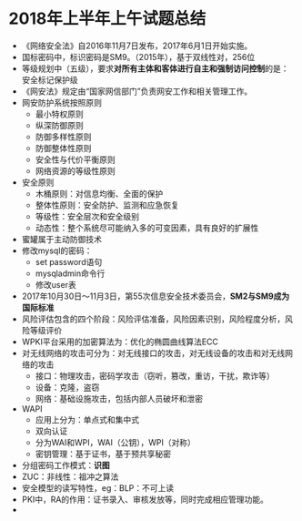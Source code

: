 # 2018年上半年上午试题总结

- 《网络安全法》自2016年11月7日发布，2017年6月1日开始实施。
- 国标密码中，标识密码是SM9。（2015年），基于双线性对，256位
- 等级规划中（五级），要求**对所有主体和客体进行自主和强制访问控制**的是：安全标记保护级
- 《网安法》规定由“国家网信部门”负责网安工作和相关管理工作。
- 网安防护系统按照原则
  - 最小特权原则
  - 纵深防御原则
  - 防御多样性原则
  - 防御整体性原则
  - 安全性与代价平衡原则
  - 网络资源的等级性原则
- 安全原则
  - 木桶原则：对信息均衡、全面的保护
  - 整体性原则：安全防护、监测和应急恢复
  - 等级性：安全层次和安全级别
  - 动态性：整个系统尽可能纳入多的可变因素，具有良好的扩展性
- 蜜罐属于主动防御技术
- 修改mysql的密码：
  - set password语句
  - mysqladmin命令行
  - 修改user表
- 2017年10月30日～11月3日，第55次信息安全技术委员会，**SM2与SM9成为国际标准**
- 风险评估包含的四个阶段：风险评估准备，风险因素识别，风险程度分析，风险等级评价
- WPKI平台采用的加密算法为：优化的椭圆曲线算法ECC
- 对无线网络的攻击可分为：对无线接口的攻击，对无线设备的攻击和对无线网络的攻击
  - 接口：物理攻击，密码学攻击（窃听，篡改，重访，干扰，欺诈等）
  - 设备：克隆，盗窃
  - 网络：基础设施攻击，包括内部人员破坏和泄密
- WAPI
  - 应用上分为：单点式和集中式
  - 双向认证
  - 分为WAI和WPI，WAI（公钥），WPI（对称）
  - 密钥管理：基于证书，基于预共享秘密
- 分组密码工作模式：**识图**
- ZUC：非线性：祖冲之算法
- 安全模型的读写特性，eg：BLP：不可上读
- PKI中，RA的作用：证书录入、审核发放等，同时完成相应管理功能。
- 
